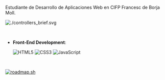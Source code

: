Estudiante de Desarrollo de Aplicaciones Web en CIFP Francesc de Borja Moll.

![./controllers_brief.svg](https://www.codewars.com/users/serhikalamar/badges/small)

<br>   
    
- **Front-End Development**:

   ![HTML5](https://img.shields.io/badge/HTML5%20-%23E34F26.svg?style=for-the-badge&logo=html5&logoColor=white)
   ![CSS3](https://img.shields.io/badge/CSS%20-%231572B6.svg?style=for-the-badge&logo=css3&logoColor=white)
   ![JavaScript](https://img.shields.io/badge/JavaScript%20-%23F7DF1E.svg?style=for-the-badge&logo=javascript&logoColor=black)

<br>


[![roadmap.sh](https://roadmap.sh/card/tall/673a0f12f20970fd486c2791?variant=dark)](https://roadmap.sh)
